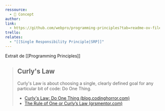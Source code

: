 ```yaml
---
ressource:
  - 🧠 Concept
author: 
link:
  - https://github.com/webpro/programming-principles?tab=readme-ov-file#curlys-law
trello: 
relates:
  - "[[Single Responsibility Principle|SRP]]"
---
```

Extrait de [[Programming Principles]]

> ## Curly's Law
> 
> Curly's Law is about choosing a single, clearly defined goal for any particular bit of code: Do One Thing.
> 
> - [Curly's Law: Do One Thing (blog.codinghorror.com)](https://blog.codinghorror.com/curlys-law-do-one-thing/)
> - [The Rule of One or Curly’s Law (grsmentor.com)](http://grsmentor.com/blog/the-rule-of-one-or-curlys-law/)